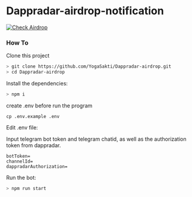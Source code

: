 # Dappradar-airdrop-notification
[![Check Airdrop](https://github.com/YogaSakti/Dappradar-airdrop/actions/workflows/airdrop.yml/badge.svg?event=push)](https://github.com/YogaSakti/Dappradar-airdrop/actions/workflows/airdrop.yml)


### How To
Clone this project

```bash
> git clone https://github.com/YogaSakti/Dappradar-airdrop.git
> cd Dappradar-airdrop

```

Install the dependencies:

```bash
> npm i
```

create .env before run the program
```
cp .env.example .env
```

Edit .env file: 

Input telegram bot token and telegram chatid, as well as the authorization token from dappradar.

```
botToken=
channelId=
dappradarAuthorization=
```

Run the bot:

```bash
> npm run start
```
